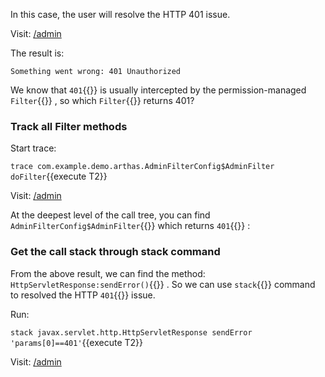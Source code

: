 In this case, the user will resolve the HTTP 401 issue.

Visit: [/admin]({{TRAFFIC_HOST1_80}}/admin)

The result is:

```
Something went wrong: 401 Unauthorized
```

We know that `401`{{}} is usually intercepted by the permission-managed `Filter`{{}} , so which `Filter`{{}} returns 401?

### Track all Filter methods

Start trace:

`trace com.example.demo.arthas.AdminFilterConfig$AdminFilter doFilter`{{execute T2}}

Visit: [/admin]({{TRAFFIC_HOST1_80}}/admin)

At the deepest level of the call tree, you can find `AdminFilterConfig$AdminFilter`{{}} which returns `401`{{}} :

### Get the call stack through stack command

From the above result, we can find the method: `HttpServletResponse:sendError()`{{}} . So we can use `stack`{{}} command to resolved the HTTP `401`{{}} issue.

Run:

`stack javax.servlet.http.HttpServletResponse sendError 'params[0]==401'`{{execute T2}}

Visit: [/admin]({{TRAFFIC_HOST1_80}}/admin)
